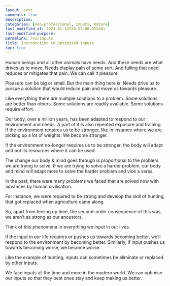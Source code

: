 ```yaml
---
layout: post
comments: true
description: 
categories: [non-professional, inputs, mature]
last_modified_at: 2023-01-14T20:52:08.052481
last-modified-purpose: 
permalink: /v1/inputs
title: Introduction to Optimized Inputs
toc: true
---
```


Human beings and all other animals have needs. And these needs are what drives us to move. Needs display pain of some sort. And fulling that need reduces or mitigates that pain. We can call it pleasure.

Pleasure can be big or small. But the main thing here is: Needs drive us to pursue a solution that would reduce pain and move us towards pleasure.

Like everything there are multiple solutions to a problem. Some solutions are better than others. Some solutions are readily available. Some solutions require effort.

Our body, over a million years, has been adapted to respond to our environment and needs. A part of it is also repeated exposure and training. If the environment requires us to be stronger, like in instance where we are picking up a lot of weights. We become stronger.

If the environment no-longer requires us to be stronger, the body will adapt and put its resources where it can be used.

The change our body & mind goes through is proportional to the problem we are trying to solve. If we are trying to solve a harder problem, our body and mind will adapt more to solve the harder problem and vice a versa.

In the past, there were many problems we faced that are solved now with advances by human civilisation.

For instance, we were required to be strong and develop the skill of hunting, that got replaced when agriculture came along.

So, apart from feeling up time, the second-order consequence of this was, we aren’t as strong as our ancestors. 

Think of this phenomena in everything we input in our lives. 

If the input in our life requires or pushes us towards becoming better, we’ll respond to the environment by becoming better. Similarly, if input pushes us towards becoming worse, we become worse.

Like the example of hunting, inputs can sometimes be eliminate or replaced by other inputs.

We face inputs all the time and more in the modern world. We can optimise our inputs so that they best ones stay and keep making us better.
